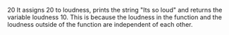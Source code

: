 20
It assigns 20 to loudness, prints the string "Its so loud" and returns the variable loudness
10. This is because the loudness in the function and the loudness outside of the function are independent of each other.